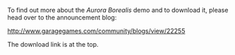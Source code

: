 To find out more about the *Aurora Borealis* demo and to download it, please head over to the announcement blog:

http://www.garagegames.com/community/blogs/view/22255

The download link is at the top.
